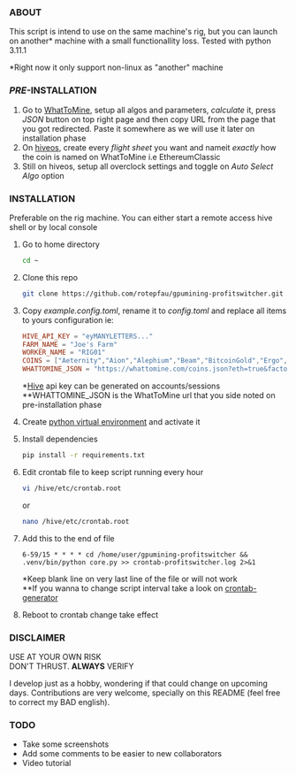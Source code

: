 ### **ABOUT**

This script is intend to use on the same machine's rig, but you can launch on another\* machine with a small functionallity loss. Tested with python 3.11.1

\*Right now it only support non-linux as "another" machine

### **_PRE_-INSTALLATION**

1. Go to [WhatToMine](https://whattomine.com), setup all algos and parameters, _calculate_ it, press _JSON_ button on top right page and then copy URL from the page that you got redirected. Paste it somewhere as we will use it later on installation phase
2. On [hiveos](https://the.hiveos.farm), create every _flight sheet_ you want and nameit _exactly_ how the coin is named on WhatToMine i.e EthereumClassic
3. Still on hiveos, setup all overclock settings and toggle on _Auto Select Algo_ option

### **INSTALLATION**

Preferable on the rig machine. You can either start a remote access hive shell or by local console

1. Go to home directory<br>
   ```bash
   cd ~
   ```
2. Clone this repo<br>
   ```bash
   git clone https://github.com/rotepfau/gpumining-profitswitcher.git
   ```
3. Copy _example.config.toml_, rename it to _config.toml_ and replace all items to yours configuration ie:<br>

   ```toml
   HIVE_API_KEY = "eyMANYLETTERS..."
   FARM_NAME = "Joe's Farm"
   WORKER_NAME = "RIG01"
   COINS = ["Aeternity","Aion","Alephium","Beam","BitcoinGold","Ergo","EthereumClassic","Flux","Kaspa","Ravencoin","Zano"]
   WHATTOMINE_JSON = "https://whattomine.com/coins.json?eth=true&factor%5Beth_hr%5D=116.0&factor%5Beth_p%5D=360.0&e4g=true&factor%5Be4g_hr%5D=132.0&factor%5Be4g_p%5D=360.0&zh=true&factor%5Bzh_hr%5D=132.0&factor%5Bzh_p%5D=320.0&cnh=true&factor%5Bcnh_hr%5D=2600.0&factor%5Bcnh_p%5D=360.0&cng=true&factor%5Bcng_hr%5D=4600.0&factor%5Bcng_p%5D=360.0&s5r=true&factor%5Bs5r_hr%5D=1.12&factor%5Bs5r_p%5D=240.0&factor%5Bcx_hr%5D=0.0&factor%5Bcx_p%5D=0.0&eqa=true&factor%5Beqa_hr%5D=624.0&factor%5Beqa_p%5D=320.0&cc=true&factor%5Bcc_hr%5D=17.2&factor%5Bcc_p%5D=320.0&cr29=true&factor%5Bcr29_hr%5D=17.2&factor%5Bcr29_p%5D=360.0&hh=true&factor%5Bhh_hr%5D=1180.0&factor%5Bhh_p%5D=320.0&ct32=true&factor%5Bct32_hr%5D=1.0&factor%5Bct32_p%5D=320.0&eqb=true&factor%5Beqb_hr%5D=44.0&factor%5Beqb_p%5D=320.0&b3=true&factor%5Bb3_hr%5D=2.56&factor%5Bb3_p%5D=320.0&factor%5Bns_hr%5D=0.0&factor%5Bns_p%5D=0.0&al=true&factor%5Bal_hr%5D=230.0&factor%5Bal_p%5D=360.0&factor%5Bops_hr%5D=0.0&factor%5Bops_p%5D=0.0&eqz=true&factor%5Beqz_hr%5D=78.0&factor%5Beqz_p%5D=360.0&zlh=true&factor%5Bzlh_hr%5D=104.0&factor%5Bzlh_p%5D=320.0&kpw=true&factor%5Bkpw_hr%5D=42.4&factor%5Bkpw_p%5D=320.0&ppw=true&factor%5Bppw_hr%5D=42.4&factor%5Bppw_p%5D=320.0&x25x=true&factor%5Bx25x_hr%5D=11.6&factor%5Bx25x_p%5D=360.0&fpw=true&factor%5Bfpw_hr%5D=40.0&factor%5Bfpw_p%5D=360.0&vh=true&factor%5Bvh_hr%5D=1.84&factor%5Bvh_p%5D=360.0&factor%5Bcost%5D=0.0&factor%5Bcost_currency%5D=USD&sort=Revenue&volume=0&revenue=24h&factor%5Bexchanges%5D%5B%5D=&factor%5Bexchanges%5D%5B%5D=binance&factor%5Bexchanges%5D%5B%5D=bitfinex&factor%5Bexchanges%5D%5B%5D=bitforex&factor%5Bexchanges%5D%5B%5D=bittrex&factor%5Bexchanges%5D%5B%5D=coinex&factor%5Bexchanges%5D%5B%5D=exmo&factor%5Bexchanges%5D%5B%5D=gate&factor%5Bexchanges%5D%5B%5D=graviex&factor%5Bexchanges%5D%5B%5D=hitbtc&factor%5Bexchanges%5D%5B%5D=ogre&factor%5Bexchanges%5D%5B%5D=poloniex&factor%5Bexchanges%5D%5B%5D=stex&dataset=Main"
   ```

   \*[Hive](hiveon.com) api key can be generated on accounts/sessions<br>
   \*\*WHATTOMINE_JSON is the WhatToMine url that you side noted on pre-installation phase

4. Create [python virtual environment](https://docs.python.org/3/library/venv.html) and activate it
5. Install dependencies<br>
   ```bash
   pip install -r requirements.txt
   ```
6. Edit crontab file to keep script running every hour<br>
   ```bash
   vi /hive/etc/crontab.root
   ```
   or<br>
   ```bash
   nano /hive/etc/crontab.root
   ```
7. Add this to the end of file<br>
   ```vim
   6-59/15 * * * * cd /home/user/gpumining-profitswitcher && .venv/bin/python core.py >> crontab-profitswitcher.log 2>&1
   ```
   \*Keep blank line on very last line of the file or will not work<br>
   \*\*If you wanna to change script interval take a look on [crontab-generator](https://crontab-generator.com)
8. Reboot to crontab change take effect

### **DISCLAIMER**

USE AT YOUR OWN RISK<br>
DON'T THRUST. **ALWAYS** VERIFY

I develop just as a hobby, wondering if that could change on upcoming days. Contributions are very welcome, specially on this README (feel free to correct my BAD english).

### **TODO**

- Take some screenshots
- Add some comments to be easier to new collaborators
- Video tutorial
